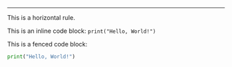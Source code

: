 ---

This is a horizontal rule.

This is an inline code block: `print("Hello, World!")`

This is a fenced code block:

```python
print("Hello, World!")
```


